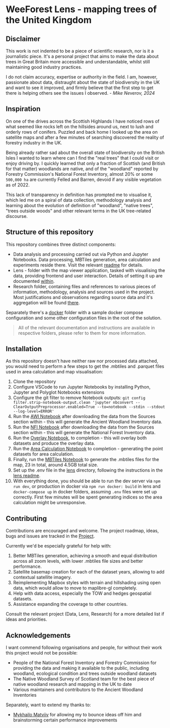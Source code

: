 # WeeForest Lens - mapping trees of the United Kingdom

## Disclaimer

This work is not indented to be a piece of scientific research, nor is it a journalistic piece. It's a personal project that aims to make the data about trees in Great Britain more accessible and understandable, whilst still maintaining good industry practices.

I do not claim accuracy, expertise or authority in the field. I am, however, passionate about data, distraught about the state of biodiversity in the UK and want to see it improved, and firmly believe that the first step to get there is helping others see the issues I observed. *- Mike Neverov, 2024*

## Inspiration

On one of the drives across the Scottish Highlands I have noticed rows of what seemed like rocks left on the hillsides around us, next to lush and orderly rows of conifers. Puzzled and back home I looked up the area on satellite maps and after a few minutes of searching discovered the reality of forestry industry in the UK.

Being already rather sad about the overall state of biodiversity on the British Isles I wanted to learn where can I find the "real trees" that I could visit or enjoy driving by. I quickly learned that only a fraction of Scottish (and British for that matter) woodlands are native, and of the "woodland" reported by Forestry Commission's National Forest Inventory, almost 20% or some `500,000 ha` are currently Felled and Barren, devoid if any visible vegetation as of 2022.

This lack of transparency in definition has prompted me to visualise it, which led me on a spiral of data collection, methodology analysis and learning about the evolution of definition of "woodland", "native trees", "trees outside woods" and other relevant terms in the UK tree-related discourse.

## Structure of this repository

This repository combines three distinct components:

- Data analysis and processing carried out via Python and Jupyter Notebooks. Data processing, MBTiles generation, area calculation and experiments reside there. Visit the relevant [readme](data/README.md) for details.
- Lens - folder with the map viewer application, tasked with visualising the data, providing frontend and user interaction. Details of setting it up are documented [within](lens/README.md).
- Research folder, containing files and references to various pieces of information, methodology, analysis and sources used in the project. Most justifications and observations regarding source data and it's aggregation will be found [there](research/README.md).

Separately there's a [docker](docker) folder with a sample docker compose configuration and some other configuration files in the root of the solution.

> All of the relevant documentation and instructions are available in respective folders, please refer to them for more information.

## Installation

As this repository doesn't have neither raw nor processed data attached, you would need to perform a few steps to get the .mbtiles and .parquet files used in area calculation and map visualisation:

1. Clone the repository
1. Configure VSCode to run Jupyter Notebooks by installing Python, Jupyter and Polyglot Notebooks extensions
1. Configure the git filter to remove Notebook outputs: `git config filter.strip-notebook-output.clean 'jupyter nbconvert --ClearOutputPreprocessor.enabled=True --to=notebook --stdin --stdout --log-level=ERROR'`
1. Run the [AWI Notebook](data/uk_gb_awi.ipynb) after downloading the data from the Sources section within - this will generate the Ancient Woodland Inventory data.
1. Run the [NFI Notebook](data/uk_gb_nfi.ipynb) after downloading the data from the Sources section within - this will generate the National Forest Inventory data.
1. Run the [Overlay Notebook](data/uk_gb_nfi_awi_overlay.ipynb), to completion - this will overlay both datasets and produce the overlay data.
1. Run the [Area Calculation Notebook](data/uk_gb_areas.ipynb) to completion - generating the point datasets for area calculation.
1. Finally, run the [MBTiles Notebook](data/uk_gb_tiles.ipynb) to generate the .mbtiles files for the map, 23 in total, around 4.5GB total size.
1. Set up the .env file in the [lens](./lens/) directory, following the instructions in the [lens readme](./lens/README.md).
1. With everything done, you should be able to run the dev server via `npm run dev`, or production in docker via `npm run docker: build` in lens and `docker-compose up` in docker folders, assuming `.env` files were set up correctly. First few minutes will be spent generating indices so the area calculation might be unresponsive.

## Contributing

Contributions are encouraged and welcome. The project roadmap, ideas, bugs and issues are tracked in the [Project](https://github.com/users/MNeverOff/projects/4).

Currently we'd be especially grateful for help with:

1. Better MBTiles generation, achieving a smooth and equal distribution across all zoom levels, with lower .mbtiles file sizes and better performance.
2. Satellite basemap creation for each of the dataset years, allowing to add contextual satellite imagery.
3. Reimplementing Mapbox styles with terrain and hillshading using open data, which would allow to move to maplibre-gl completely.
4. Help with data access, especially the TOW and hedges geospatial datasets.
5. Assistance expanding the coverage to other countries.

Consult the relevant project (Data, Lens, Research) for a more detailed list if ideas and priorities.

## Acknowledgements

I want commend following organisations and people, for without their work this project would not be possible:

- People of the National Forest Inventory and Forestry Commission for providing the data and making it available to the public, including woodland, ecological condition and trees outside woodland datasets
- The Native Woodland Survey of Scotland team for the best piece of native woodland research and mapping in the UK to date
- Various maintainers and contributors to the Ancient Woodland Inventories

Separately, want to extend my thanks to:

- [Mykhailo Matviiv](https://github.com/FireNero/) for allowing my to bounce ideas off him and brainstorming certain performance improvements
